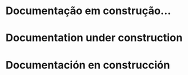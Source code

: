 # Documentação em construção...

# Documentation under construction

# Documentación en construcción
